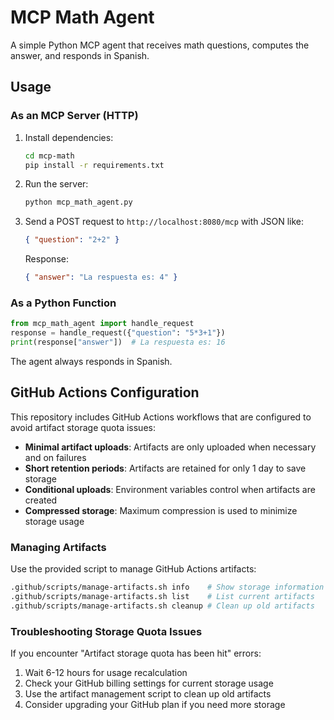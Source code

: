 # MCP Math Agent

A simple Python MCP agent that receives math questions, computes the answer, and responds in Spanish.

## Usage

### As an MCP Server (HTTP)

1. Install dependencies:
   ```bash
   cd mcp-math
   pip install -r requirements.txt
   ```
2. Run the server:
   ```bash
   python mcp_math_agent.py
   ```
3. Send a POST request to `http://localhost:8080/mcp` with JSON like:
   ```json
   { "question": "2+2" }
   ```
   Response:
   ```json
   { "answer": "La respuesta es: 4" }
   ```

### As a Python Function

```python
from mcp_math_agent import handle_request
response = handle_request({"question": "5*3+1"})
print(response["answer"])  # La respuesta es: 16
```

The agent always responds in Spanish.

## GitHub Actions Configuration

This repository includes GitHub Actions workflows that are configured to avoid artifact storage quota issues:

- **Minimal artifact uploads**: Artifacts are only uploaded when necessary and on failures
- **Short retention periods**: Artifacts are retained for only 1 day to save storage
- **Conditional uploads**: Environment variables control when artifacts are created
- **Compressed storage**: Maximum compression is used to minimize storage usage

### Managing Artifacts

Use the provided script to manage GitHub Actions artifacts:

```bash
.github/scripts/manage-artifacts.sh info    # Show storage information
.github/scripts/manage-artifacts.sh list    # List current artifacts  
.github/scripts/manage-artifacts.sh cleanup # Clean up old artifacts
```

### Troubleshooting Storage Quota Issues

If you encounter "Artifact storage quota has been hit" errors:

1. Wait 6-12 hours for usage recalculation
2. Check your GitHub billing settings for current storage usage
3. Use the artifact management script to clean up old artifacts
4. Consider upgrading your GitHub plan if you need more storage

